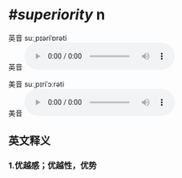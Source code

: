 # ***\#superiority*** n
英音 suːˌpɪəriˈɒrəti  
英音
<audio src="./media/superiority1_AAC.aac" controls="controls"></audio>

美音 suːˌpɪriˈɔːrəti  
美音
<audio src="./media/superiority2_AAC.aac" controls="controls"></audio>



  

英文释义
---
### 1.**优越感；优越性，优势**  


